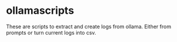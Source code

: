 # ollamascripts
These are scripts to extract and create logs from ollama. Either from prompts or turn current logs into csv. 
